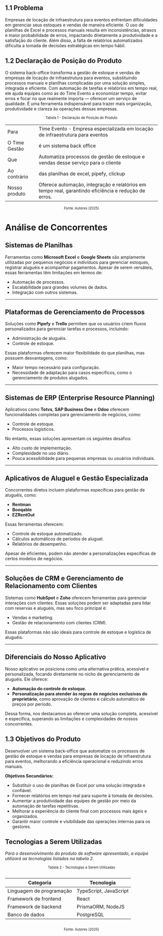 ## 1.1 Problema

Empresas de locação de infraestrutura para eventos enfrentam dificuldades em gerenciar seus estoques e
vendas de maneira eficiente. O uso de planilhas de Excel e processos manuais resulta em inconsistências,
atrasos e maior probabilidade de erros, impactando diretamente a produtividade e a satisfação do cliente.
Além disso, a falta de relatórios automatizados dificulta a tomada de decisões estratégicas em tempo
hábil.

## 1.2 Declaração de Posição do Produto

O sistema back-office transforma a gestão de estoque e vendas de empresas de locação de infraestrutura para eventos, substituindo processos manuais e planilhas complicadas por uma solução simples, integrada e eficiente. Com automação de tarefas e relatórios em tempo real, ele ajuda equipes como as do Time Evento a economizar tempo, evitar erros e focar no que realmente importa — oferecer um serviço de qualidade. É uma ferramenta indispensável para trazer mais organização, produtividade e clareza às operações dessas empresas.

<p style="display: flex; justify-content: center; font-size: 0.8em">Tabela 1 - Declaração de Posição do Produto</p>
<table>
  <tr>
    <td>Para</td>
    <td>Time Evento - Empresa especializada em locação de infraestrutura para
eventos</td>
  </tr>
  <tr>
    <td>O Time Gestão</td>
    <td>é um sistema back office</td>
  </tr>
  <tr>
    <td>Que</td>
    <td>Automatiza processos de gestão de estoque e vendas desse serviço para o
cliente</td>
  </tr>
  <tr>
    <td>Ao contrário</td>
    <td>das planilhas de excel, pipefy, clickup</td>
  </tr>
  <tr>
    <td>Nosso produto</td>
    <td>Oferece automação, integração e relatórios em tempo real, garantindo
eficiência e redução de erros.</td>
  </tr>
</table>
<p style="display: flex; justify-content: center; font-size: 0.8em">Fonte: Autores (2025)</p>

# Análise de Concorrentes

## **Sistemas de Planilhas**

Ferramentas como **Microsoft Excel** e **Google Sheets** são amplamente utilizadas por pequenos negócios e indivíduos para gerenciar estoques, registrar aluguéis e acompanhar pagamentos. Apesar de serem versáteis, essas ferramentas têm limitações em termos de:

- Automação de processos.
- Escalabilidade para grandes volumes de dados.
- Integração com outros sistemas.

---

## **Plataformas de Gerenciamento de Processos**

Soluções como **Pipefy** e **Trello** permitem que os usuários criem fluxos personalizados para gerenciar tarefas e processos, incluindo:

- Administração de aluguéis.
- Controle de estoque.

Essas plataformas oferecem maior flexibilidade do que planilhas, mas possuem desvantagens, como:

- Maior tempo necessário para configuração.
- Necessidade de adaptação para casos específicos, como o gerenciamento de produtos alugados.

---

## **Sistemas de ERP (Enterprise Resource Planning)**

Aplicativos como **Totvs**, **SAP Business One** e **Odoo** oferecem funcionalidades completas para gerenciamento de negócios, como:

- Controle de estoque.
- Processos logísticos.

No entanto, essas soluções apresentam os seguintes desafios:

- Alto custo de implementação.
- Complexidade no uso diário.
- Pouca acessibilidade para pequenas empresas ou usuários individuais.

---

## **Aplicativos de Aluguel e Gestão Especializada**

Concorrentes diretos incluem plataformas específicas para gestão de aluguéis, como:

- **Rentman**
- **Booqable**
- **EZRentOut**

Essas ferramentas oferecem:

- Controle de estoque automatizado.
- Cálculos automáticos de períodos de aluguel.
- Relatórios de desempenho.

Apesar de eficientes, podem não atender a personalizações específicas de certos modelos de negócios.

---

## **Soluções de CRM e Gerenciamento de Relacionamento com Clientes**

Sistemas como **HubSpot** e **Zoho** oferecem ferramentas para gerenciar interações com clientes. Essas soluções podem ser adaptadas para lidar com reservas e aluguéis, mas seu foco principal é:

- Vendas e marketing.
- Gestão de relacionamento com clientes (CRM).

Essas plataformas não são ideais para controle de estoque e logística de aluguéis.

---

## **Diferenciais do Nosso Aplicativo**

Nosso aplicativo se posiciona como uma alternativa prática, acessível e personalizada, focando diretamente no nicho de gerenciamento de aluguéis. Ele oferece:

- **Automação do controle de estoque.**
- **Personalização para atender às regras de negócios exclusivas do proprietário**, como aprovação de clientes e cálculo automático de preços por período.

Dessa forma, nos destacamos ao oferecer uma solução completa, acessível e específica, superando as limitações e complexidades de nossos concorrentes.

## 1.3 Objetivos do Produto

Desenvolver um sistema back-office que automatize os processos de gestão de estoque e vendas para
empresas de locação de infraestrutura para eventos, melhorando a eficiência operacional e reduzindo
erros manuais.

**Objetivos Secundários:**

- Substituir o uso de planilhas de Excel por uma solução integrada e confiável.
- Fornecer relatórios em tempo real para suporte à tomada de decisões.
- Aumentar a produtividade das equipes de gestão por meio da automação de tarefas
  repetitivas.
- Melhorar a experiência do cliente final com processos mais ágeis e organizados.
- Garantir maior controle e visibilidade das operações internas para os gestores.

## Tecnologias a Serem Utilizadas

_Para o desenvolvimento do produto de software apresentado, a equipe utilizará as tecnologias listadas na tabela 2._

<p style="display: flex; justify-content: center; font-size: 0.8em">Tabela 2 - Tecnologias a Serem Utilizadas</p>
<div style="display: flex; justify-content: center; margin-top: 0;">
  <table>
    <thead> 
      <tr>
        <th>Categoria</th>
        <th>Tecnologia</th>
      </tr>
    </thead>
    <tbody>
      <tr>
        <td>Linguagem de programação</td> 
        <td>TypeScript, JavaScript</td>
      </tr>
        <td>Framework de frontend</td>
        <td>React</td>
      <tr>
        <td>Framework de backend </td>
        <td>PrismaORM, NodeJS</td>
      </tr>
      <tr>
        <td>Banco de dados</td>
        <td>PostgreSQL</td>
      </tr>
    </tbody> 
  </table>
</div>
<p style="display: flex; justify-content: center; font-size: 0.8em">Fonte: Autores (2025)</p>
